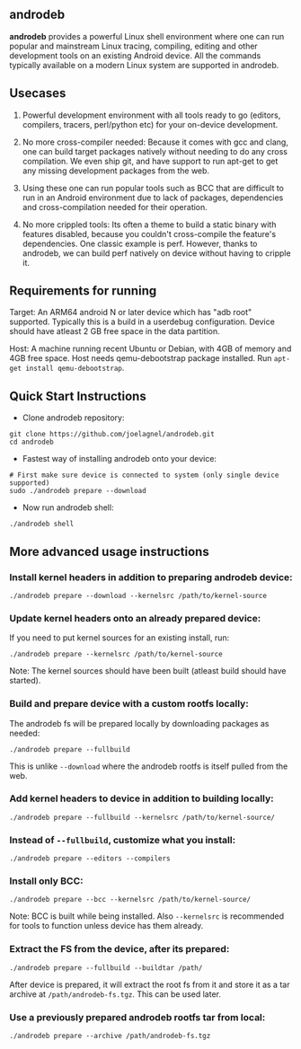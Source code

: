 androdeb
--------

**androdeb** provides a powerful Linux shell environment where one can
run popular and mainstream Linux tracing, compiling, editing and other
development tools on an existing Android device. All the commands typically
available on a modern Linux system are supported in androdeb.

Usecases
--------
1. Powerful development environment with all tools ready to go (editors,
compilers, tracers, perl/python etc) for your on-device development.

2. No more cross-compiler needed: Because it comes with gcc and clang, one can
build target packages natively without needing to do any cross compilation. We even
ship git, and have support to run apt-get to get any missing development packages
from the web.

3. Using these one can run popular tools such as BCC that are difficult to run
in an Android environment due to lack of packages, dependencies and cross-compilation
needed for their operation.

4. No more crippled tools: Its often a theme to build a static binary with
features disabled, because you couldn't cross-compile the feature's dependencies. One
classic example is perf. However, thanks to androdeb, we can build perf natively
on device without having to cripple it.

Requirements for running
------------------------
Target:
An ARM64 android N or later device which has "adb root" supported. Typically
this is a build in a userdebug configuration. Device should have atleast 2 GB
free space in the data partition.

Host:
A machine running recent Ubuntu or Debian, with 4GB of memory and 4GB free space.
Host needs qemu-debootstrap package installed. Run `apt-get install qemu-debootstrap`.

Quick Start Instructions
------------------------
* Clone androdeb repository:
```
git clone https://github.com/joelagnel/androdeb.git
cd androdeb
```

* Fastest way of installing androdeb onto your device:
```
# First make sure device is connected to system (only single device supported)
sudo ./androdeb prepare --download
```

* Now run androdeb shell:
```
./androdeb shell
```
More advanced usage instructions
--------------------------------
### Install kernel headers in addition to preparing androdeb device:
```
./androdeb prepare --download --kernelsrc /path/to/kernel-source
```

### Update kernel headers onto an already prepared device:

If you need to put kernel sources for an existing install, run:
```
./androdeb prepare --kernelsrc /path/to/kernel-source
```
Note: The kernel sources should have been built (atleast build should have started).

### Build and prepare device with a custom rootfs locally:

The androdeb fs will be prepared locally by downloading packages as needed:
```
./androdeb prepare --fullbuild
```
This is unlike `--download` where the androdeb rootfs is itself pulled from the web.

### Add kernel headers to device in addition to building locally:
```
./androdeb prepare --fullbuild --kernelsrc /path/to/kernel-source/
```

### Instead of `--fullbuild`, customize what you install:
```
./androdeb prepare --editors --compilers
```

### Install only BCC:
```
./androdeb prepare --bcc --kernelsrc /path/to/kernel-source/
```
Note: BCC is built while being installed. Also `--kernelsrc` is
recommended for tools to function unless device has them
already.

### Extract the FS from the device, after its prepared:
```
./androdeb prepare --fullbuild --buildtar /path/
```
After device is prepared, it will extract the root fs from it
and store it as a tar archive at `/path/androdeb-fs.tgz`. This
can be used later.

### Use a previously prepared androdeb rootfs tar from local:
```
./androdeb prepare --archive /path/androdeb-fs.tgz
```

